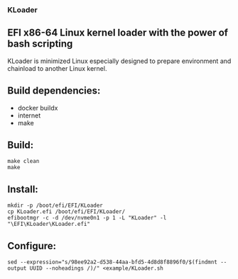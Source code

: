 ### KLoader

## EFI x86-64 Linux kernel loader with the power of bash scripting

KLoader is minimized Linux especially designed to prepare environment and chainload to another Linux kernel.

## Build dependencies:

- docker buildx
- internet
- make

## Build:

```
make clean
make
```

## Install:

```
mkdir -p /boot/efi/EFI/KLoader
cp KLoader.efi /boot/efi/EFI/KLoader/
efibootmgr -c -d /dev/nvme0n1 -p 1 -L "KLoader" -l "\EFI\KLoader\KLoader.efi"
```

## Configure:
```
sed --expression="s/98ee92a2-d538-44aa-bfd5-4d8d8f8896f0/$(findmnt --output UUID --noheadings /)/" <example/KLoader.sh
```

